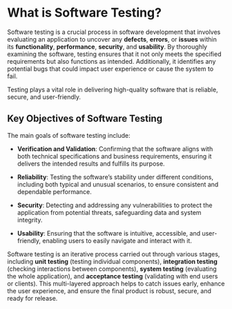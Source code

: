 # What is Software Testing?

Software testing is a crucial process in software development that involves evaluating an application to uncover any **defects**, **errors**, or **issues** within its **functionality**, **performance**, **security**, and **usability**. By thoroughly examining the software, testing ensures that it not only meets the specified requirements but also functions as intended. Additionally, it identifies any potential bugs that could impact user experience or cause the system to fail.

Testing plays a vital role in delivering high-quality software that is reliable, secure, and user-friendly.

## Key Objectives of Software Testing

The main goals of software testing include:

- **Verification and Validation**: Confirming that the software aligns with both technical specifications and business requirements, ensuring it delivers the intended results and fulfills its purpose.

- **Reliability**: Testing the software’s stability under different conditions, including both typical and unusual scenarios, to ensure consistent and dependable performance.

- **Security**: Detecting and addressing any vulnerabilities to protect the application from potential threats, safeguarding data and system integrity.

- **Usability**: Ensuring that the software is intuitive, accessible, and user-friendly, enabling users to easily navigate and interact with it.

Software testing is an iterative process carried out through various stages, including **unit testing** (testing individual components), **integration testing** (checking interactions between components), **system testing** (evaluating the whole application), and **acceptance testing** (validating with end users or clients). This multi-layered approach helps to catch issues early, enhance the user experience, and ensure the final product is robust, secure, and ready for release.
